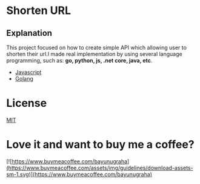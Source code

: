 # Shorten URL

## Explanation

This project focused on how to create simple API which allowing user to shorten their url.I made real implementation by using several language programming, such as: **go, python, js, .net core, java, etc**.


- [Javascript](./js)
- [Golang](./go)

# License

[MIT](./LICENSE)

# Love it and want to buy me a coffee?

[![https://www.buymeacoffee.com/bayunugraha](https://www.buymeacoffee.com/assets/img/guidelines/download-assets-sm-1.svg)](https://www.buymeacoffee.com/bayunugraha)
